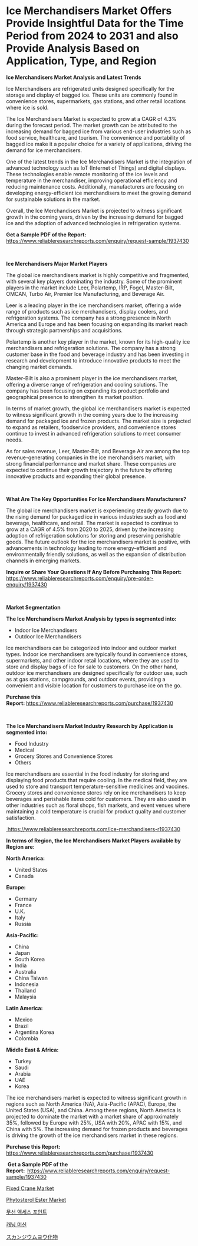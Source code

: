 <p><h1>Ice Merchandisers Market Offers Provide Insightful Data for the Time Period from 2024 to 2031 and also Provide Analysis Based on Application, Type, and Region</h1></p><p><strong>Ice Merchandisers Market Analysis and Latest Trends</strong></p>
<p><p>Ice Merchandisers are refrigerated units designed specifically for the storage and display of bagged ice. These units are commonly found in convenience stores, supermarkets, gas stations, and other retail locations where ice is sold.</p><p>The Ice Merchandisers Market is expected to grow at a CAGR of 4.3% during the forecast period. The market growth can be attributed to the increasing demand for bagged ice from various end-user industries such as food service, healthcare, and tourism. The convenience and portability of bagged ice make it a popular choice for a variety of applications, driving the demand for ice merchandisers.</p><p>One of the latest trends in the Ice Merchandisers Market is the integration of advanced technology such as IoT (Internet of Things) and digital displays. These technologies enable remote monitoring of the ice levels and temperature in the merchandiser, improving operational efficiency and reducing maintenance costs. Additionally, manufacturers are focusing on developing energy-efficient ice merchandisers to meet the growing demand for sustainable solutions in the market.</p><p>Overall, the Ice Merchandisers Market is projected to witness significant growth in the coming years, driven by the increasing demand for bagged ice and the adoption of advanced technologies in refrigeration systems.</p></p>
<p><strong>Get a Sample PDF of the Report:&nbsp;</strong> <a href="https://www.reliableresearchreports.com/enquiry/request-sample/1937430">https://www.reliableresearchreports.com/enquiry/request-sample/1937430</a></p>
<p>&nbsp;</p>
<p><strong>Ice Merchandisers Major Market Players</strong></p>
<p><p>The global ice merchandisers market is highly competitive and fragmented, with several key players dominating the industry. Some of the prominent players in the market include Leer, Polartemp, IRP, Fogel, Master-Bilt, OMCAN, Turbo Air, Premier Ice Manufacturing, and Beverage Air.</p><p>Leer is a leading player in the ice merchandisers market, offering a wide range of products such as ice merchandisers, display coolers, and refrigeration systems. The company has a strong presence in North America and Europe and has been focusing on expanding its market reach through strategic partnerships and acquisitions.</p><p>Polartemp is another key player in the market, known for its high-quality ice merchandisers and refrigeration solutions. The company has a strong customer base in the food and beverage industry and has been investing in research and development to introduce innovative products to meet the changing market demands.</p><p>Master-Bilt is also a prominent player in the ice merchandisers market, offering a diverse range of refrigeration and cooling solutions. The company has been focusing on expanding its product portfolio and geographical presence to strengthen its market position.</p><p>In terms of market growth, the global ice merchandisers market is expected to witness significant growth in the coming years due to the increasing demand for packaged ice and frozen products. The market size is projected to expand as retailers, foodservice providers, and convenience stores continue to invest in advanced refrigeration solutions to meet consumer needs.</p><p>As for sales revenue, Leer, Master-Bilt, and Beverage Air are among the top revenue-generating companies in the ice merchandisers market, with strong financial performance and market share. These companies are expected to continue their growth trajectory in the future by offering innovative products and expanding their global presence.</p></p>
<p>&nbsp;</p>
<p><strong>What Are The Key Opportunities For Ice Merchandisers Manufacturers?</strong></p>
<p><p>The global ice merchandisers market is experiencing steady growth due to the rising demand for packaged ice in various industries such as food and beverage, healthcare, and retail. The market is expected to continue to grow at a CAGR of 4.5% from 2020 to 2025, driven by the increasing adoption of refrigeration solutions for storing and preserving perishable goods. The future outlook for the ice merchandisers market is positive, with advancements in technology leading to more energy-efficient and environmentally friendly solutions, as well as the expansion of distribution channels in emerging markets.</p></p>
<p><strong>Inquire or Share Your Questions If Any Before Purchasing This Report:</strong> <a href="https://www.reliableresearchreports.com/enquiry/pre-order-enquiry/1937430">https://www.reliableresearchreports.com/enquiry/pre-order-enquiry/1937430</a></p>
<p>&nbsp;</p>
<p><strong>Market Segmentation</strong></p>
<p><strong>The Ice Merchandisers Market Analysis by types is segmented into:</strong></p>
<p><ul><li>Indoor Ice Merchandisers</li><li>Outdoor Ice Merchandisers</li></ul></p>
<p><p>Ice merchandisers can be categorized into indoor and outdoor market types. Indoor ice merchandisers are typically found in convenience stores, supermarkets, and other indoor retail locations, where they are used to store and display bags of ice for sale to customers. On the other hand, outdoor ice merchandisers are designed specifically for outdoor use, such as at gas stations, campgrounds, and outdoor events, providing a convenient and visible location for customers to purchase ice on the go.</p></p>
<p><strong>Purchase this Report:&nbsp;</strong><a href="https://www.reliableresearchreports.com/purchase/1937430">https://www.reliableresearchreports.com/purchase/1937430</a></p>
<p>&nbsp;</p>
<p><strong>The Ice Merchandisers Market Industry Research by Application is segmented into:</strong></p>
<p><ul><li>Food Industry</li><li>Medical</li><li>Grocery Stores and Convenience Stores</li><li>Others</li></ul></p>
<p><p>Ice merchandisers are essential in the food industry for storing and displaying food products that require cooling. In the medical field, they are used to store and transport temperature-sensitive medicines and vaccines. Grocery stores and convenience stores rely on ice merchandisers to keep beverages and perishable items cold for customers. They are also used in other industries such as floral shops, fish markets, and event venues where maintaining a cold temperature is crucial for product quality and customer satisfaction.</p></p>
<p><a href="https://www.reliableresearchreports.com/ice-merchandisers-r1937430">&nbsp;https://www.reliableresearchreports.com/ice-merchandisers-r1937430</a></p>
<p><strong>In terms of Region, the Ice Merchandisers Market Players available by Region are:</strong></p>
<p>
    <p> <strong> North America: </strong>
        <ul>
            <li>United States</li>
            <li>Canada</li>
        </ul>
        </p> 
    <p> <strong> Europe: </strong>
        <ul>
            <li>Germany</li>
            <li>France</li>
            <li>U.K.</li>
            <li>Italy</li>
            <li>Russia</li>
        </ul>
        </p> 
    <p> <strong> Asia-Pacific: </strong>
        <ul>
            <li>China</li>
            <li>Japan</li>
            <li>South Korea</li>
            <li>India</li>
            <li>Australia</li>
            <li>China Taiwan</li>
            <li>Indonesia</li>
            <li>Thailand</li>
            <li>Malaysia</li>
        </ul>
        </p> 
    <p> <strong> Latin America: </strong>
        <ul>
            <li>Mexico</li>
            <li>Brazil</li>
            <li>Argentina Korea</li>
            <li>Colombia</li>
        </ul>
        </p> 
    <p> <strong> Middle East & Africa: </strong>
        <ul>
            <li>Turkey</li>
            <li>Saudi</li>
            <li>Arabia</li>
            <li>UAE</li>
            <li>Korea</li>
        </ul>
    </p>
    </p>
<p><p>The ice merchandisers market is expected to witness significant growth in regions such as North America (NA), Asia-Pacific (APAC), Europe, the United States (USA), and China. Among these regions, North America is projected to dominate the market with a market share of approximately 35%, followed by Europe with 25%, USA with 20%, APAC with 15%, and China with 5%. The increasing demand for frozen products and beverages is driving the growth of the ice merchandisers market in these regions.</p></p>
<p><strong>Purchase this Report: </strong><a href="https://www.reliableresearchreports.com/purchase/1937430">https://www.reliableresearchreports.com/purchase/1937430</a></p>
<p>&nbsp;<strong>Get a Sample PDF of the Report:&nbsp;&nbsp;</strong><a href="https://www.reliableresearchreports.com/enquiry/request-sample/1937430">https://www.reliableresearchreports.com/enquiry/request-sample/1937430</a></p>
<p><strong></strong></p>
<p><p><a href="https://www.linkedin.com/pulse/fixed-crane-market-key-successful-business-strategy-forecast-qcnfe">Fixed Crane Market</a></p><p><a href="https://www.linkedin.com/pulse/phytosterol-ester-market-analysis-its-cagr-segmentation-global-hsc3e">Phytosterol Ester Market</a></p><p><a href="https://medium.com/@gustavorn8776/%EC%99%80%EC%9D%B4%EC%96%B4%EB%A6%AC%EC%8A%A4-%EC%95%A1%EC%84%B8%EC%8A%A4-%ED%8F%AC%EC%9D%B8%ED%8A%B8-%EC%8B%9C%EC%9E%A5%EC%9D%80-%EC%8B%9C%EC%9E%A5-%EC%A0%90%EC%9C%A0%EC%9C%A8-%EA%B7%9C%EB%AA%A8-%EB%B0%8F-2031%EB%85%84%EA%B9%8C%EC%A7%80-%EC%98%88%EC%83%81%EB%90%9C-%EC%98%88%EC%B8%A1%EC%97%90-%EC%B4%88%EC%A0%90%EC%9D%84-%EB%A7%9E%EC%B6%94%EA%B3%A0-%EC%9E%88%EC%8A%B5%EB%8B%88%EB%8B%A4-92e61c1206ea">무선 액세스 포인트</a></p><p><a href="https://medium.com/@christianlarkinus/%EC%BA%90%EB%8B%9D-%EA%B8%B0%EA%B3%84-%EC%8B%9C%EC%9E%A5-%EC%8B%9C%EC%9E%A5-%EC%A0%90%EC%9C%A0%EC%9C%A8-%EC%8B%9C%EC%9E%A5-%EB%8F%99%ED%96%A5-%EB%B0%8F-%EB%AF%B8%EB%9E%98-%EC%84%B1%EC%9E%A5-%ED%83%90%EC%83%89-024d2b9adb95">캐닝 머신</a></p><p><a href="https://github.com/TysonKub/Market-Research-Report-List-1/blob/main/920621566100.md">スカンジウムヨウ化物</a></p></p>